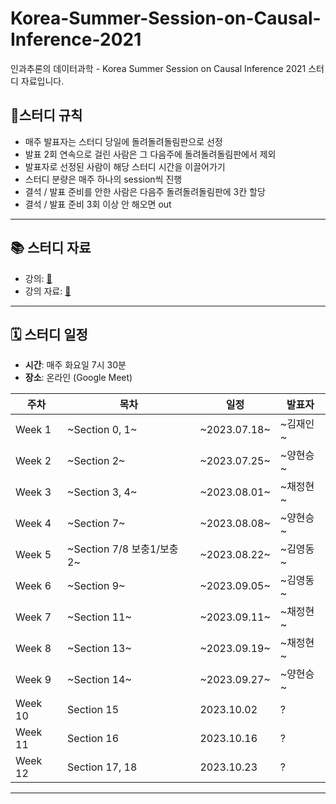 # Korea-Summer-Session-on-Causal-Inference-2021
인과추론의 데이터과학 - Korea Summer Session on Causal Inference 2021 스터디 자료입니다.

## 📍스터디 규칙
- 매주 발표자는 스터디 당일에 돌려돌려돌림판으로 선정
- 발표 2회 연속으로 걸린 사람은 그 다음주에 돌려돌려돌림판에서 제외
- 발표자로 선정된 사람이 해당 스터디 시간을 이끌어가기
- 스터디 분량은 매주 하나의 session씩 진행
- 결석 / 발표 준비를 안한 사람은 다음주 돌려돌려돌림판에 3칸 할당
- 결석 / 발표 준비 3회 이상 안 해오면 out
---

## 📚 스터디 자료
- 강의: [🔗](https://www.youtube.com/playlist?list=PLKKkeayRo4PWyV8Gr-RcbWcis26ltIyMN)
- 강의 자료: [🔗](https://sites.google.com/view/causal-inference2021/lecture-materials?authuser=0)
---

## 🗓 스터디 일정

- **시간**: 매주 화요일 7시 30분
- **장소**: 온라인 (Google Meet)

|주차    | 목차             | 일정           | 발표자   |
|------|----------------|--------------|-------|
|Week 1| ~Section 0, 1~ | ~2023.07.18~ | ~김재인~ |
|Week 2| ~Section 2~    | ~2023.07.25~ | ~양현승~ |
|Week 3| ~Section 3, 4~ | ~2023.08.01~ | ~채정현~ |
|Week 4| ~Section 7~ | ~2023.08.08~ | ~양현승~ |
|Week 5| ~Section 7/8 보충1/보충2~ | ~2023.08.22~ | ~김영동~ |
|Week 6| ~Section 9~ | ~2023.09.05~ | ~김영동~ |
|Week 7| ~Section 11~ | ~2023.09.11~ | ~채정현~ |
|Week 8| ~Section 13~ | ~2023.09.19~ | ~채정현~ |
|Week 9| ~Section 14~ | ~2023.09.27~ | ~양현승~ |
|Week 10| Section 15 | 2023.10.02   | ?     |
|Week 11| Section 16 | 2023.10.16   | ?     |
|Week 12| Section 17, 18 | 2023.10.23   | ?     |

---

